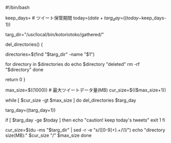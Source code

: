 #!/bin/bash

keep_days=  # ツイート保管期間
today=$(date +%Y%m%d)
targ_day=$(($today-$keep_days-1))

targ_dir="/usr/local/bin/kotoriotoko/gathered/"
 

del_directories() {

  directories=$(find "$targ_dir" -name "$1")
  
  for directory in $directories
  do
    echo $directory "deleted"
    rm -rf "$directory"
  done
  
  return 0
}


max_size=$((1000))  # 最大ツイートデータ量(MB)
cur_size=$(($max_size+1))

while [ $cur_size -gt $max_size ]
do
  del_directories $targ_day
  
  targ_day=$(($targ_day+1))

  if [ $targ_day -ge $today ]
  then
    echo "caution! keep today's tweets"
    exit 1
  fi

  cur_size=$(du -ms "$targ_dir" | sed -r -e "s/([0-9]+).+/\1/")
  echo "directory size(MB):" $cur_size "/" $max_size
done
